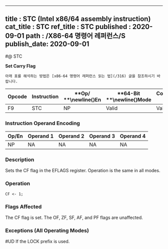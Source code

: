 ----------------------------
title : STC (Intel x86/64 assembly instruction)
cat_title : STC
ref_title : STC
published : 2020-09-01
path : /X86-64 명령어 레퍼런스/S
publish_date: 2020-09-01
----------------------------


#@ STC

**Set Carry Flag**

```lec-info
아래 표를 해석하는 방법은 [x86-64 명령어 레퍼런스 읽는 법](/316) 글을 참조하시기 바랍니다.
```

|**Opcode**|**Instruction**|**Op/ **\newline{}**En**|**64-Bit **\newline{}**Mode**|**Compat/**\newline{}**Leg Mode**|**Description**|
|----------|---------------|------------------------|-----------------------------|---------------------------------|---------------|
|F9|STC|NP|Valid|Valid|Set CF flag.|
### Instruction Operand Encoding


|Op/En|Operand 1|Operand 2|Operand 3|Operand 4|
|-----|---------|---------|---------|---------|
|NP|NA|NA|NA|NA|
### Description


Sets the CF flag in the EFLAGS register. Operation is the same in all modes.


### Operation

```info-verb
CF <- 1;
```
### Flags Affected


The CF flag is set. The OF, ZF, SF, AF, and PF flags are unaffected.

### Exceptions (All Operating Modes)


#UD  If the LOCK prefix is used.


